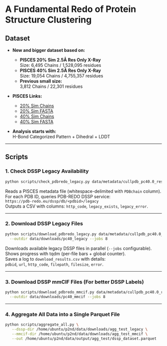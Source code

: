 # A Fundamental Redo of Protein Structure Clustering

## Dataset

- **New and bigger dataset based on:**
  - **PISCES 20% Sim 2.5Å Res Only X-Ray**  
    Size: 6,495 Chains / 1,528,095 residues
  - **PISCES 40% Sim 2.5Å Res Only X-Ray**  
    Size: 19,054 Chains / 4,755,357 residues
  - **Previous small size:**  
    3,812 Chains / 22,301 residues

- **PISCES Links:**
  - [20% Sim Chains](https://dunbrack.fccc.edu/pisces/download/cullpdb_pc20.0_res0.0-2.5_noBrks_len40-10000_R0.3_Xray_d2025_08_11_chains6495)
  - [20% Sim FASTA](https://dunbrack.fccc.edu/pisces/download/cullpdb_pc20.0_res0.0-2.5_noBrks_len40-10000_R0.3_Xray_d2025_08_11_chains6495.fasta)
  - [40% Sim Chains](https://dunbrack.fccc.edu/pisces/download/cullpdb_pc40.0_res0.0-2.5_noBrks_len40-10000_R0.3_Xray_d2025_08_11_chains19053)
  - [40% Sim FASTA](https://dunbrack.fccc.edu/pisces/download/cullpdb_pc40.0_res0.0-2.5_noBrks_len40-10000_R0.3_Xray_d2025_08_11_chains19053.fasta)

- **Analysis starts with:**  
  H-Bond Categorized Pattern + Dihedral + LDDT

---

## Scripts

### 1. Check DSSP Legacy Availability

```bash
python scripts/check_pdbredo_legacy.py data/metadata/cullpdb_pc40.0_res0.0-2.5_noBrks_len40-10000_R0.3_Xray_d2025_08_11_chains19053
```

Reads a PISCES metadata file (whitespace-delimited with `PDBchain` column).  
For each PDB ID, queries PDB-REDO DSSP service:  
`https://pdb-redo.eu/dssp/db/<pdbid>/legacy`  
Outputs a CSV with columns: `http_code`, `legacy_exists`, `legacy_error`.

---

### 2. Download DSSP Legacy Files

```bash
python scripts/download_pdbredo_legacy.py data/metadata/cullpdb_pc40.0_res0.0-2.5_noBrks_len40-10000_R0.3_Xray_d2025_08_11_chains19053 \
  --outdir data/downloads/pc40_legacy --jobs 8
```

Downloads available legacy DSSP files in parallel (`--jobs` configurable).  
Shows progress with tqdm (per-file bars + global counter).  
Saves a log to `download_results.csv` with details:  
`pdbid`, `url`, `http_code`, `filepath`, `filesize`, `error`.

---

### 3. Download DSSP mmCIF Files (For better DSSP Labels)

```bash
python scripts/download_pdbredo_mmcif.py data/metadata/cullpdb_pc40.0_res0.0-2.5_noBrks_len40-10000_R0.3_Xray_d2025_08_11_chains19053 \
  --outdir data/downloads/pc40_mmcif --jobs 8
```

---

### 4. Aggregate All Data into a Single Parquet File

```bash
python scripts/aggregate_all.py \
   --dssp-dir /home/ubuntu/p2nd/data/downloads/agg_test_legacy \
   --mmcif-dir /home/ubuntu/p2nd/data/downloads/agg_test_mmcif \
   --out /home/ubuntu/p2nd/data/output/agg_test/dssp_dataset.parquet
```
